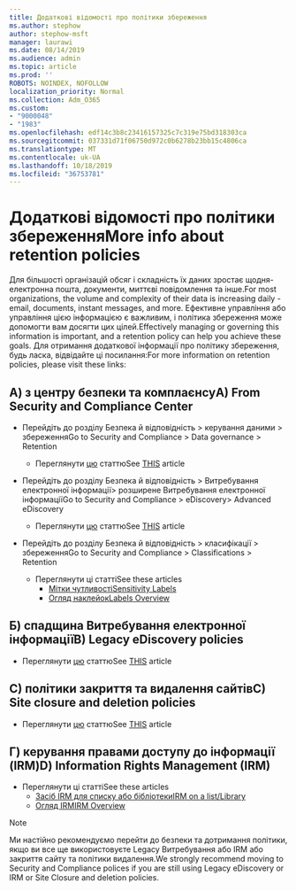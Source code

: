 ```yaml
---
title: Додаткові відомості про політики збереження
ms.author: stephow
author: stephow-msft
manager: laurawi
ms.date: 08/14/2019
ms.audience: admin
ms.topic: article
ms.prod: ''
ROBOTS: NOINDEX, NOFOLLOW
localization_priority: Normal
ms.collection: Adm_O365
ms.custom:
- "9000048"
- "1983"
ms.openlocfilehash: edf14c3b8c23416157325c7c319e75bd318303ca
ms.sourcegitcommit: 037331d71f06750d972c0b6278b23bb15c4806ca
ms.translationtype: MT
ms.contentlocale: uk-UA
ms.lasthandoff: 10/18/2019
ms.locfileid: "36753781"
---
```

# <a name="more-info-about-retention-policies"></a><span data-ttu-id="b939b-102">Додаткові відомості про політики збереження</span><span class="sxs-lookup"><span data-stu-id="b939b-102">More info about retention policies</span></span>

<span data-ttu-id="b939b-103">Для більшості організацій обсяг і складність їх даних зростає щодня-електронна пошта, документи, миттєві повідомлення та інше.</span><span class="sxs-lookup"><span data-stu-id="b939b-103">For most organizations, the volume and complexity of their data is increasing daily - email, documents, instant messages, and more.</span></span> <span data-ttu-id="b939b-104">Ефективне управління або управління цією інформацією є важливим, і політика збереження може допомогти вам досягти цих цілей.</span><span class="sxs-lookup"><span data-stu-id="b939b-104">Effectively managing or governing this information is important, and a retention policy can help you achieve these goals.</span></span> <span data-ttu-id="b939b-105">Для отримання додаткової інформації про політику збереження, будь ласка, відвідайте ці посилання:</span><span class="sxs-lookup"><span data-stu-id="b939b-105">For more information on retention policies, please visit these links:</span></span>

## <a name="a-from-security-and-compliance-center"></a><span data-ttu-id="b939b-106">А) з центру безпеки та комплаєнсу</span><span class="sxs-lookup"><span data-stu-id="b939b-106">A) From Security and Compliance Center</span></span>

- <span data-ttu-id="b939b-107">Перейдіть до розділу Безпека й відповідність > керування даними > збереження</span><span class="sxs-lookup"><span data-stu-id="b939b-107">Go to Security and Compliance > Data governance > Retention</span></span>
  - <span data-ttu-id="b939b-108">Переглянути [цю](https://docs.microsoft.com/office365/securitycompliance/retention-policies) статтю</span><span class="sxs-lookup"><span data-stu-id="b939b-108">See [THIS](https://docs.microsoft.com/office365/securitycompliance/retention-policies) article</span></span>

- <span data-ttu-id="b939b-109">Перейдіть до розділу Безпека й відповідність > Витребування електронної інформації> розширене Витребування електронної інформації</span><span class="sxs-lookup"><span data-stu-id="b939b-109">Go to Security and Compliance > eDiscovery> Advanced eDiscovery</span></span> 
  - <span data-ttu-id="b939b-110">Переглянути [цю](https://docs.microsoft.com/office365/securitycompliance/ediscovery-cases) статтю</span><span class="sxs-lookup"><span data-stu-id="b939b-110">See [THIS](https://docs.microsoft.com/office365/securitycompliance/ediscovery-cases) article</span></span>

- <span data-ttu-id="b939b-111">Перейдіть до розділу Безпека й відповідність > класифікації > збереження</span><span class="sxs-lookup"><span data-stu-id="b939b-111">Go to Security and Compliance > Classifications > Retention</span></span>
  - <span data-ttu-id="b939b-112">Переглянути ці статті</span><span class="sxs-lookup"><span data-stu-id="b939b-112">See these articles</span></span>
    - [<span data-ttu-id="b939b-113">Мітки чутливості</span><span class="sxs-lookup"><span data-stu-id="b939b-113">Sensitivity Labels</span></span>](https://docs.microsoft.com/office365/securitycompliance/sensitivity-labels)
    - [<span data-ttu-id="b939b-114">Огляд наклейок</span><span class="sxs-lookup"><span data-stu-id="b939b-114">Labels Overview</span></span>](https://docs.microsoft.com/office365/securitycompliance/labels)

## <a name="b-legacy-ediscovery-policies"></a><span data-ttu-id="b939b-115">Б) спадщина Витребування електронної інформації</span><span class="sxs-lookup"><span data-stu-id="b939b-115">B) Legacy eDiscovery policies</span></span>

- <span data-ttu-id="b939b-116">Переглянути [цю](https://support.office.com/article/Set-up-an-eDiscovery-Center-in-SharePoint-Online-A18F8975-AA7F-43B4-A7D6-001D14744D8E) статтю</span><span class="sxs-lookup"><span data-stu-id="b939b-116">See [THIS](https://support.office.com/article/Set-up-an-eDiscovery-Center-in-SharePoint-Online-A18F8975-AA7F-43B4-A7D6-001D14744D8E) article</span></span>

## <a name="c-site-closure-and-deletion-policies"></a><span data-ttu-id="b939b-117">C) політики закриття та видалення сайтів</span><span class="sxs-lookup"><span data-stu-id="b939b-117">C) Site closure and deletion policies</span></span>

- <span data-ttu-id="b939b-118">Переглянути [цю](https://support.office.com/article/Use-policies-for-site-closure-and-deletion-A8280D82-27FD-48C5-9ADF-8A5431208BA5) статтю</span><span class="sxs-lookup"><span data-stu-id="b939b-118">See [THIS](https://support.office.com/article/Use-policies-for-site-closure-and-deletion-A8280D82-27FD-48C5-9ADF-8A5431208BA5) article</span></span>  

## <a name="d-information-rights-management-irm"></a><span data-ttu-id="b939b-119">Г) керування правами доступу до інформації (IRM)</span><span class="sxs-lookup"><span data-stu-id="b939b-119">D) Information Rights Management (IRM)</span></span>

- <span data-ttu-id="b939b-120">Переглянути ці статті</span><span class="sxs-lookup"><span data-stu-id="b939b-120">See these articles</span></span>
  - [<span data-ttu-id="b939b-121">Засіб IRM для списку або бібліотеки</span><span class="sxs-lookup"><span data-stu-id="b939b-121">IRM on a list/Library</span></span>](https://support.office.com/article/apply-information-rights-management-to-a-list-or-library-3bdb5c4e-94fc-4741-b02f-4e7cc3c54aa1)
  - [<span data-ttu-id="b939b-122">Огляд IRM</span><span class="sxs-lookup"><span data-stu-id="b939b-122">IRM Overview</span></span>](https://support.office.com/article/create-and-apply-information-management-policies-eb501fe9-2ef6-4150-945a-65a6451ee9e9)

> [!Note]
> <span data-ttu-id="b939b-123">Ми настійно рекомендуємо перейти до безпеки та дотримання політики, якщо ви все ще використовуєте Legacy Витребування або IRM або закриття сайту та політики видалення.</span><span class="sxs-lookup"><span data-stu-id="b939b-123">We strongly recommend moving to Security and Compliance polices if you are still using Legacy eDiscovery or IRM or Site Closure and deletion policies.</span></span>
